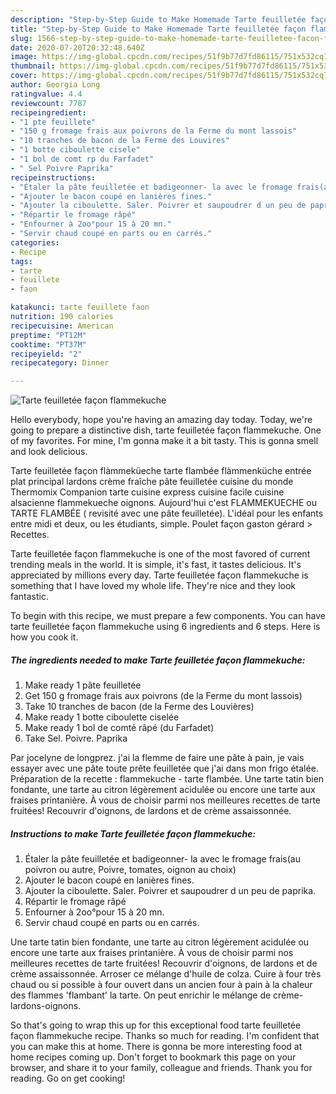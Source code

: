 ```yaml
---
description: "Step-by-Step Guide to Make Homemade Tarte feuilletée façon flammekuche"
title: "Step-by-Step Guide to Make Homemade Tarte feuilletée façon flammekuche"
slug: 1566-step-by-step-guide-to-make-homemade-tarte-feuilletee-facon-flammekuche
date: 2020-07-20T20:32:48.640Z
image: https://img-global.cpcdn.com/recipes/51f9b77d7fd86115/751x532cq70/tarte-feuilletee-facon-flammekuche-photo-principale-de-la-recette.jpg
thumbnail: https://img-global.cpcdn.com/recipes/51f9b77d7fd86115/751x532cq70/tarte-feuilletee-facon-flammekuche-photo-principale-de-la-recette.jpg
cover: https://img-global.cpcdn.com/recipes/51f9b77d7fd86115/751x532cq70/tarte-feuilletee-facon-flammekuche-photo-principale-de-la-recette.jpg
author: Georgia Long
ratingvalue: 4.4
reviewcount: 7787
recipeingredient:
- "1 pte feuillete"
- "150 g fromage frais aux poivrons de la Ferme du mont lassois"
- "10 tranches de bacon de la Ferme des Louvires"
- "1 botte ciboulette cisele"
- "1 bol de comt rp du Farfadet"
- " Sel Poivre Paprika"
recipeinstructions:
- "Étaler la pâte feuilletée et badigeonner- la avec le fromage frais(au poivron ou autre, Poivre, tomates, oignon au choix)"
- "Ajouter le bacon coupé en lanières fines."
- "Ajouter la ciboulette. Saler. Poivrer et saupoudrer d un peu de paprika."
- "Répartir le fromage râpé"
- "Enfourner à 2oo°pour 15 à 20 mn."
- "Servir chaud coupé en parts ou en carrés."
categories:
- Recipe
tags:
- tarte
- feuillete
- faon

katakunci: tarte feuillete faon 
nutrition: 190 calories
recipecuisine: American
preptime: "PT12M"
cooktime: "PT37M"
recipeyield: "2"
recipecategory: Dinner

---
```



![Tarte feuilletée façon flammekuche](https://img-global.cpcdn.com/recipes/51f9b77d7fd86115/751x532cq70/tarte-feuilletee-facon-flammekuche-photo-principale-de-la-recette.jpg)

Hello everybody, hope you're having an amazing day today. Today, we're going to prepare a distinctive dish, tarte feuilletée façon flammekuche. One of my favorites. For mine, I'm gonna make it a bit tasty. This is gonna smell and look delicious.

Tarte feuilletée façon flàmmeküeche tarte flambée flàmmenküche entrée plat principal lardons crème fraîche pâte feuilletée cuisine du monde Thermomix Companion tarte cuisine express cuisine facile cuisine alsacienne flammekueche oignons. Aujourd&#39;hui c&#39;est FLAMMEKUECHE ou TARTE FLAMBÉE ( revisité avec une pâte feuilletée). L&#39;idéal pour les enfants entre midi et deux, ou les étudiants, simple. Poulet façon gaston gérard &gt; Recettes.

Tarte feuilletée façon flammekuche is one of the most favored of current trending meals in the world. It is simple, it's fast, it tastes delicious. It's appreciated by millions every day. Tarte feuilletée façon flammekuche is something that I have loved my whole life. They're nice and they look fantastic.


To begin with this recipe, we must prepare a few components. You can have tarte feuilletée façon flammekuche using 6 ingredients and 6 steps. Here is how you cook it.

<!--inarticleads1-->

##### The ingredients needed to make Tarte feuilletée façon flammekuche:

1. Make ready 1 pâte feuilletée
1. Get 150 g fromage frais aux poivrons (de la Ferme du mont lassois)
1. Take 10 tranches de bacon (de la Ferme des Louvières)
1. Make ready 1 botte ciboulette ciselée
1. Make ready 1 bol de comté râpé (du Farfadet)
1. Take  Sel. Poivre. Paprika


Par jocelyne de longprez. j&#39;ai la flemme de faire une pâte à pain, je vais essayer avec une pâte toute prête feuilletée que j&#39;ai dans mon frigo étalée. Préparation de la recette : flammekuche - tarte flambée. Une tarte tatin bien fondante, une tarte au citron légèrement acidulée ou encore une tarte aux fraises printanière. À vous de choisir parmi nos meilleures recettes de tarte fruitées! Recouvrir d&#39;oignons, de lardons et de crème assaissonnée. 

<!--inarticleads2-->

##### Instructions to make Tarte feuilletée façon flammekuche:

1. Étaler la pâte feuilletée et badigeonner- la avec le fromage frais(au poivron ou autre, Poivre, tomates, oignon au choix)
1. Ajouter le bacon coupé en lanières fines.
1. Ajouter la ciboulette. Saler. Poivrer et saupoudrer d un peu de paprika.
1. Répartir le fromage râpé
1. Enfourner à 2oo°pour 15 à 20 mn.
1. Servir chaud coupé en parts ou en carrés.


Une tarte tatin bien fondante, une tarte au citron légèrement acidulée ou encore une tarte aux fraises printanière. À vous de choisir parmi nos meilleures recettes de tarte fruitées! Recouvrir d&#39;oignons, de lardons et de crème assaissonnée. Arroser ce mélange d&#39;huile de colza. Cuire à four très chaud ou si possible à four ouvert dans un ancien four à pain à la chaleur des flammes &#39;flambant&#39; la tarte. On peut enrichir le mélange de crème-lardons-oignons. 

So that's going to wrap this up for this exceptional food tarte feuilletée façon flammekuche recipe. Thanks so much for reading. I'm confident that you can make this at home. There is gonna be more interesting food at home recipes coming up. Don't forget to bookmark this page on your browser, and share it to your family, colleague and friends. Thank you for reading. Go on get cooking!
